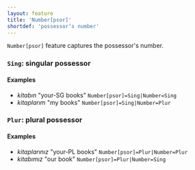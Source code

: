 ```yaml
---
layout: feature
title: 'Number[psor]'
shortdef: 'possessor’s number'
---
```


`Number[psor]` feature captures the possessor's number.

### `Sing`: singular possessor

#### Examples

* _kitabın_ "your-SG books" `Number[psor]=Sing|Number=Sing`
* _kitaplarım_ "my books" `Number[psor]=Sing|Number=Plur`

### `Plur`: plural possessor

#### Examples

* _kitaplarınız_ "your-PL books" `Number[psor]=Plur|Number=Plur`
* _kitabımız_ "our book" `Number[psor]=Plur|Number=Sing`

<!-- Interlanguage links updated Út zář 29 18:40:56 CEST 2020 -->
